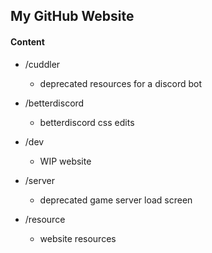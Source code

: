 ## My GitHub Website

#### Content

 - /cuddler
   - deprecated resources for a discord bot
  
 - /betterdiscord
   - betterdiscord css edits
  
 - /dev 
   - WIP website
 
 - /server
   - deprecated game server load screen
  
 - /resource
   - website resources
